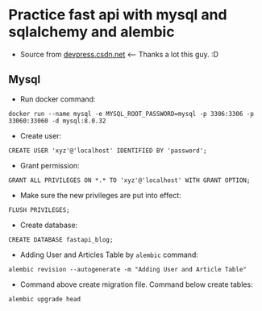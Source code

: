 # Practice fast api with mysql and sqlalchemy and alembic

- Source from [devpress.csdn.net](https://devpress.csdn.net/python/62f5096cc6770329307fb178.html) <-- Thanks a lot this guy. :D


## Mysql

- Run docker command:

```
docker run --name mysql -e MYSQL_ROOT_PASSWORD=mysql -p 3306:3306 -p 33060:33060 -d mysql:8.0.32
```

- Create user:

```
CREATE USER 'xyz'@'localhost' IDENTIFIED BY 'password';
```

- Grant permission:

```
GRANT ALL PRIVILEGES ON *.* TO 'xyz'@'localhost' WITH GRANT OPTION;
```

- Make sure the new privileges are put into effect:

```
FLUSH PRIVILEGES;
```


- Create database:

```
CREATE DATABASE fastapi_blog;
```


- Adding User and Articles Table by `alembic` command:

```
alembic revision --autogenerate -m "Adding User and Article Table"
```

- Command above create migration file. Command below create tables:

```
alembic upgrade head
```
